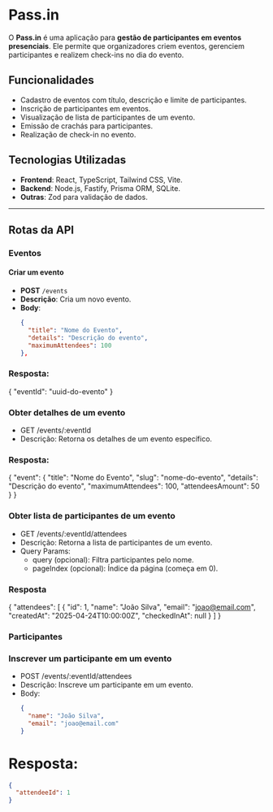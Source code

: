 # Pass.in

O **Pass.in** é uma aplicação para **gestão de participantes em eventos presenciais**. Ele permite que organizadores criem eventos, gerenciem participantes e realizem check-ins no dia do evento.

## Funcionalidades

- Cadastro de eventos com título, descrição e limite de participantes.
- Inscrição de participantes em eventos.
- Visualização de lista de participantes de um evento.
- Emissão de crachás para participantes.
- Realização de check-in no evento.

## Tecnologias Utilizadas

- **Frontend**: React, TypeScript, Tailwind CSS, Vite.
- **Backend**: Node.js, Fastify, Prisma ORM, SQLite.
- **Outras**: Zod para validação de dados.

---

## Rotas da API

### **Eventos**

#### Criar um evento

- **POST** `/events`
- **Descrição**: Cria um novo evento.
- **Body**:
  ```json
  {
    "title": "Nome do Evento",
    "details": "Descrição do evento",
    "maximumAttendees": 100
  },
  ```

### Resposta:

{
"eventId": "uuid-do-evento"
}

### Obter detalhes de um evento

- GET /events/:eventId
- Descrição: Retorna os detalhes de um evento específico.

### Resposta:

{
"event": {
"title": "Nome do Evento",
"slug": "nome-do-evento",
"details": "Descrição do evento",
"maximumAttendees": 100,
"attendeesAmount": 50
}
}

### Obter lista de participantes de um evento

- GET /events/:eventId/attendees
- Descrição: Retorna a lista de participantes de um evento.
- Query Params:
  - query (opcional): Filtra participantes pelo nome.
  - pageIndex (opcional): Índice da página (começa em 0).

### Resposta

{
"attendees": [
{
"id": 1,
"name": "João Silva",
"email": "joao@email.com",
"createdAt": "2025-04-24T10:00:00Z",
"checkedInAt": null
}
]
}

### **Participantes**

### Inscrever um participante em um evento

- POST /events/:eventId/attendees
- Descrição: Inscreve um participante em um evento.
- Body:
  ```json
  {
    "name": "João Silva",
    "email": "joao@email.com"
  }
  ```

# Resposta:
```json
{
  "attendeeId": 1
}
```

###